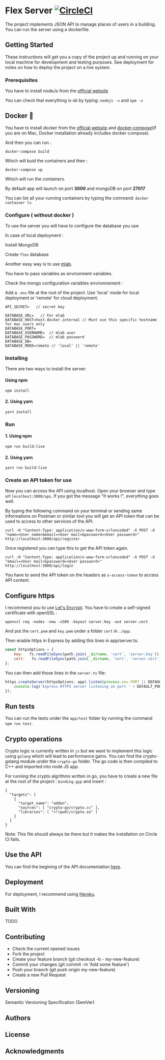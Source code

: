# Flex Server [![CircleCI](https://circleci.com/gh/BREDFactory/flex-server.svg?style=svg)](https://circleci.com/gh/BREDFactory/flex-server)


The project implements JSON API to manage places of users in a building. You can run the server using a dockerfile.

## **Getting Started**

These instructions will get you a copy of the project up and running on your local machine for development and testing purposes. See deployment for notes on how to deploy the project on a live system.

### **Prerequisites**

You have to install nodeJs from the [official website](https://nodejs.org/en/download/)

You can check that everything is ok by typing: `nodejs -v` and `npm -v`

## **Docker** 🐳

You have to install docker from the [official website](https://docs.docker.com/install/) and [docker-compose](https://docs.docker.com/compose/install/#install-compose)(If you are on Mac, Docker installation already includes docker-compose).

And then you can run :
```
docker-compose build
```
Which will buid the containers and then :
```
docker-compose up
```
Which will run the containers.

By default app will launch on port **3000** and mongoDB on port **27017**

You can list all your running containers by typing the command:
``` docker container ls ```

### **Configure** ( without docker )

To use the server you will have to configure the database you use.

In case of local deployment :

Install MongoDB

Create `flex` database

Another easy way is to use [mlab](https://docs.mlab.com/).

You have to pass variables as environment variables.

Check the mongo configuration variables environnement :

Add a `.env` file at the root of the project.
Use 'local' mode for local deployment or 'remote' for cloud deployment.
```
API_SECRET=   // secret key

DATABASE_URL=   // For mlab
DATABASE_HOST=host.docker.internal // Must use this specific hostname for mac users only
DATABASE_PORT=
DATABASE_USERNAME=  // mlab user
DATABASE_PASSWORD=  // mlab password
DATABASE_DB=
DATABASE_MODE=remote // 'local' || 'remote'
```

### Installing

There are two ways to install the server:

#### Using npm

```
npm install
```

#### 2. Using yarn

```
yarn install
```
### Run

#### 1. Using npm

```
npm run build:live
```

#### 2. Using yarn

```
yarn run build:live
```

### **Create an API token for use**

Now you can access the API using localhost.
Open your browser and type url `localhost:3000/api`.
If you got the message "It works !", everything goes well.

By typing the following command on your terminal or sending same informations on Postman or similar tool you will get an API token that can be used to access to other services of the API.

```
curl -H "Content-Type: application/x-www-form-urlencoded" -X POST -d "name=<User name>&email=<User mail>&password=<User password>" http://localhost:3000/api/register
```

Once registered you can type this to get the API token again.

```
curl -H "Content-Type: application/x-www-form-urlencoded" -X POST -d "email=<User mail>&password=<User password>" http://localhost:3000/api/login
```

You have to send the API token on the headers as `x-access-token` to access API content.

## Configure https

I recommend you to use [Let's Encrypt](https://letsencrypt.org/).
You have to create a self-signed certificate with openSSL :

```openssl req -nodes -new -x509 -keyout server.key -out server.cert```

And put the `cert.pem` and `key.pem` under a folder `cert` in `./app`.

Then enable https in Express by adding this lines in app/server.ts:

``` js
const httpsOptions = {
    key:   fs.readFileSync(path.join(__dirname, 'cert', 'server.key')),
    cert:   fs.readFileSync(path.join(__dirname, 'cert', 'server.cert'))
};
```

You can then add those lines in the `server.ts` file:

``` js
https.createServer(httpsOptions, app).listen(process.env.PORT || DEFAULT_PORT, function() {
    console.log('Express HTTPS server listening on port ' + DEFAULT_PORT);
});
```

## Run tests

You can run the tests under the `app/test` folder by running the command `npm run test`.


## Crypto operations

Crypto logic is currently written in `js` but we want to implement this logic using `golang` which will lead to performance gains. You can find the crypto-golang module under the `crypto-go` folder.
The go code is then compiled to C++ and imported into node JS app.

For running the crypto algrithms written in go, you have to create a new file at the root of the project : `binding.gyp` and insert :
```
{
  "targets": [
    {
      "target_name": "addon",
      "sources": [ "crypto-go/crypto.cc" ],
      "libraries": [ "<!(pwd)/crypto.so" ]
    }
  ]
}
```

Note: This file should always be there but it makes the installation on Circle CI fails.


## Use the API

You can find the begining of the API documentation [here](https://app.swaggerhub.com/apis-docs/ayshiff/flex-server-bred/0.1).


## Deployment

For deployment, I recommend using [Heroku](https://dashboard.heroku.com/apps).

## Built With

TODO

## Contributing
- Check the current opened issues
- Fork the project
- Create your feature branch (git checkout -b - my-new-feature)
- Commit your changes (git commit -m 'Add some feature')
- Push your branch (git push origin my-new-feature)
- Create a new Pull Request


## Versioning
Semantic Versioning Specification (SemVer)

## Authors


## License


## Acknowledgments


